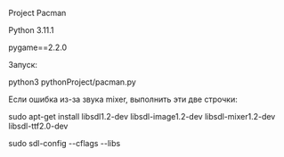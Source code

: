 Project Pacman

Python 3.11.1

pygame==2.2.0

Запуск:

python3 pythonProject/pacman.py

Если ошибка из-за звука mixer, выполнить эти две строчки:

sudo apt-get install libsdl1.2-dev libsdl-image1.2-dev libsdl-mixer1.2-dev libsdl-ttf2.0-dev

sudo sdl-config --cflags --libs
